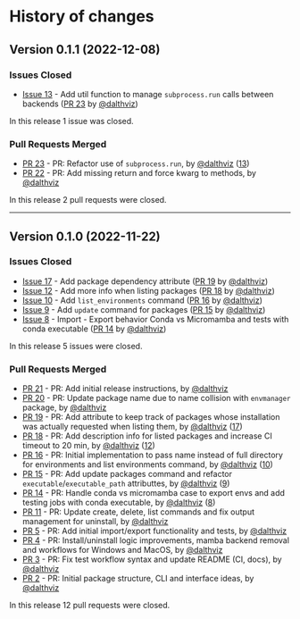 # History of changes

## Version 0.1.1 (2022-12-08)

### Issues Closed

* [Issue 13](https://github.com/spyder-ide/envs-manager/issues/13) - Add util function to manage `subprocess.run` calls between backends ([PR 23](https://github.com/spyder-ide/envs-manager/pull/23) by [@dalthviz](https://github.com/dalthviz))

In this release 1 issue was closed.

### Pull Requests Merged

* [PR 23](https://github.com/spyder-ide/envs-manager/pull/23) - PR: Refactor use of `subprocess.run`, by [@dalthviz](https://github.com/dalthviz) ([13](https://github.com/spyder-ide/envs-manager/issues/13))
* [PR 22](https://github.com/spyder-ide/envs-manager/pull/22) - PR: Add missing return and force kwarg to methods, by [@dalthviz](https://github.com/dalthviz)

In this release 2 pull requests were closed.


----


## Version 0.1.0 (2022-11-22)

### Issues Closed

* [Issue 17](https://github.com/spyder-ide/envs-manager/issues/17) - Add package dependency attribute ([PR 19](https://github.com/spyder-ide/envs-manager/pull/19) by [@dalthviz](https://github.com/dalthviz))
* [Issue 12](https://github.com/spyder-ide/envs-manager/issues/12) - Add more info when listing packages ([PR 18](https://github.com/spyder-ide/envs-manager/pull/18) by [@dalthviz](https://github.com/dalthviz))
* [Issue 10](https://github.com/spyder-ide/envs-manager/issues/10) - Add `list_environments` command ([PR 16](https://github.com/spyder-ide/envs-manager/pull/16) by [@dalthviz](https://github.com/dalthviz))
* [Issue 9](https://github.com/spyder-ide/envs-manager/issues/9) - Add `update` command for packages ([PR 15](https://github.com/spyder-ide/envs-manager/pull/15) by [@dalthviz](https://github.com/dalthviz))
* [Issue 8](https://github.com/spyder-ide/envs-manager/issues/8) - Import - Export behavior Conda vs Micromamba and tests with conda executable ([PR 14](https://github.com/spyder-ide/envs-manager/pull/14) by [@dalthviz](https://github.com/dalthviz))

In this release 5 issues were closed.

### Pull Requests Merged

* [PR 21](https://github.com/spyder-ide/envs-manager/pull/21) - PR: Add initial release instructions, by [@dalthviz](https://github.com/dalthviz)
* [PR 20](https://github.com/spyder-ide/envs-manager/pull/20) - PR: Update package name due to name collision with `envmanager` package, by [@dalthviz](https://github.com/dalthviz)
* [PR 19](https://github.com/spyder-ide/envs-manager/pull/19) - PR: Add attribute to keep track of packages whose installation was actually requested when listing them, by [@dalthviz](https://github.com/dalthviz) ([17](https://github.com/spyder-ide/envs-manager/issues/17))
* [PR 18](https://github.com/spyder-ide/envs-manager/pull/18) - PR: Add description info for listed packages and increase CI timeout to 20 min, by [@dalthviz](https://github.com/dalthviz) ([12](https://github.com/spyder-ide/envs-manager/issues/12))
* [PR 16](https://github.com/spyder-ide/envs-manager/pull/16) - PR: Initial implementation to pass name instead of full directory for environments and list environments command, by [@dalthviz](https://github.com/dalthviz) ([10](https://github.com/spyder-ide/envs-manager/issues/10))
* [PR 15](https://github.com/spyder-ide/envs-manager/pull/15) - PR: Add update packages command and refactor `executable`/`executable_path` attributtes, by [@dalthviz](https://github.com/dalthviz) ([9](https://github.com/spyder-ide/envs-manager/issues/9))
* [PR 14](https://github.com/spyder-ide/envs-manager/pull/14) - PR: Handle conda vs micromamba case to export envs and add testing jobs with conda executable, by [@dalthviz](https://github.com/dalthviz) ([8](https://github.com/spyder-ide/envs-manager/issues/8))
* [PR 11](https://github.com/spyder-ide/envs-manager/pull/11) - PR: Update create, delete, list commands and fix output management for uninstall, by [@dalthviz](https://github.com/dalthviz)
* [PR 5](https://github.com/spyder-ide/envs-manager/pull/5) - PR: Add initial import/export functionality and tests, by [@dalthviz](https://github.com/dalthviz)
* [PR 4](https://github.com/spyder-ide/envs-manager/pull/4) - PR: Install/uninstall logic improvements, mamba backend removal and workflows for Windows and MacOS, by [@dalthviz](https://github.com/dalthviz)
* [PR 3](https://github.com/spyder-ide/envs-manager/pull/3) - PR: Fix test workflow syntax and update README (CI, docs), by [@dalthviz](https://github.com/dalthviz)
* [PR 2](https://github.com/spyder-ide/envs-manager/pull/2) - PR: Initial package structure, CLI and interface ideas, by [@dalthviz](https://github.com/dalthviz)

In this release 12 pull requests were closed.
